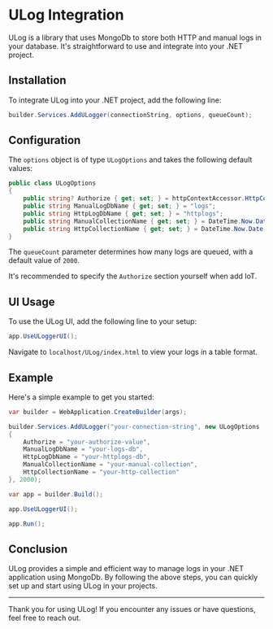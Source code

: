 
# ULog Integration

ULog is a library that uses MongoDb to store both HTTP and manual logs in your database. It's straightforward to use and integrate into your .NET project.

## Installation

To integrate ULog into your .NET project, add the following line:

```csharp
builder.Services.AddULogger(connectionString, options, queueCount);
```

## Configuration

The `options` object is of type `ULogOptions` and takes the following default values:

```csharp
public class ULogOptions
{
    public string? Authorize { get; set; } = httpContextAccessor.HttpContext?.User?.FindFirst(ClaimTypes.NameIdentifier)?.Value;
    public string ManualLogDbName { get; set; } = "logs";
    public string HttpLogDbName { get; set; } = "httplogs";
    public string ManualCollectionName { get; set; } = DateTime.Now.Date.ToString("yyyy-MM-dd");
    public string HttpCollectionName { get; set; } = DateTime.Now.Date.ToString("yyyy-MM-dd");
}
```

The `queueCount` parameter determines how many logs are queued, with a default value of `2000`.

It's recommended to specify the `Authorize` section yourself when add IoT.

## UI Usage

To use the ULog UI, add the following line to your setup:

```csharp
app.UseULoggerUI();
```

Navigate to `localhost/ULog/index.html` to view your logs in a table format.

## Example

Here's a simple example to get you started:

```csharp
var builder = WebApplication.CreateBuilder(args);

builder.Services.AddULogger("your-connection-string", new ULogOptions
{
    Authorize = "your-authorize-value",
    ManualLogDbName = "your-logs-db",
    HttpLogDbName = "your-httplogs-db",
    ManualCollectionName = "your-manual-collection",
    HttpCollectionName = "your-http-collection"
}, 2000);

var app = builder.Build();

app.UseULoggerUI();

app.Run();
```

## Conclusion

ULog provides a simple and efficient way to manage logs in your .NET application using MongoDb. By following the above steps, you can quickly set up and start using ULog in your projects.

---

Thank you for using ULog! If you encounter any issues or have questions, feel free to reach out.
